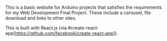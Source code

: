 This is a basic website for Arduino projects that satisfies the requirements for my Web Development Final Project.
These include a carousel, file download and links to other sites.

This is built with React.js (via #create-react-app[https://github.com/facebook/create-react-app]).
